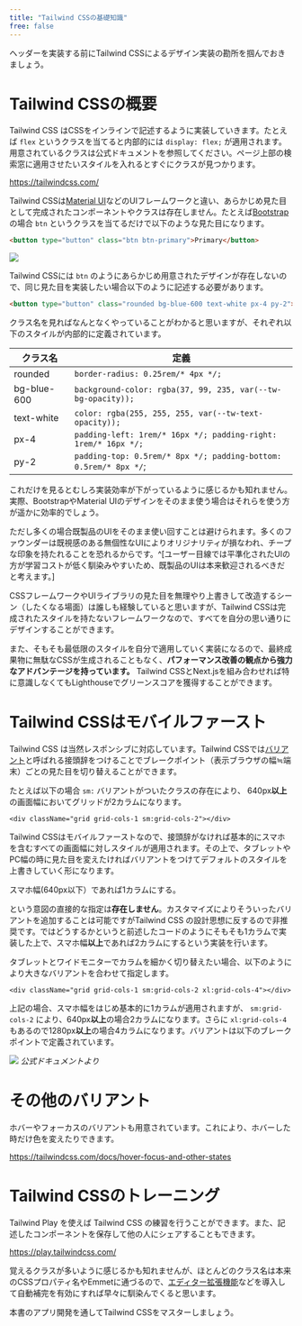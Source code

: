 ```yaml
---
title: "Tailwind CSSの基礎知識"
free: false
---
```


ヘッダーを実装する前にTailwind CSSによるデザイン実装の勘所を掴んでおきましょう。

# Tailwind CSSの概要

Tailwind CSS はCSSをインラインで記述するように実装していきます。たとえば `flex` というクラスを当てると内部的には `display: flex;` が適用されます。用意されているクラスは公式ドキュメントを参照してください。ページ上部の検索窓に適用させたいスタイルを入れるとすぐにクラスが見つかります。

https://tailwindcss.com/

Tailwind CSSは[Material UI](https://mui.com/)などのUIフレームワークと違い、あらかじめ見た目として完成されたコンポーネントやクラスは存在しません。たとえば[Bootstrap](https://getbootstrap.jp/)の場合 `btn` というクラスを当てるだけで以下のような見た目になります。

```html
<button type="button" class="btn btn-primary">Primary</button>
```

![](https://storage.googleapis.com/zenn-user-upload/6b9f098bb5b7-20211125.png)

Tailwind CSSには `btn` のようにあらかじめ用意されたデザインが存在しないので、同じ見た目を実装したい場合以下のように記述する必要があります。

```html
<button type="button" class="rounded bg-blue-600 text-white px-4 py-2">Primary</button>
```

クラス名を見ればなんとなくやっていることがわかると思いますが、それぞれ以下のスタイルが内部的に定義されています。

クラス名|定義
---|---
rounded|`border-radius: 0.25rem/* 4px */;`
bg-blue-600|`background-color: rgba(37, 99, 235, var(--tw-bg-opacity));`
text-white|`color: rgba(255, 255, 255, var(--tw-text-opacity));`
px-4|`padding-left: 1rem/* 16px */; padding-right: 1rem/* 16px */;`
py-2|`padding-top: 0.5rem/* 8px */; padding-bottom: 0.5rem/* 8px */`;

これだけを見るとむしろ実装効率が下がっているように感じるかも知れません。実際、BootstrapやMaterial UIのデザインをそのまま使う場合はそれらを使う方が遥かに効率的でしょう。

ただし多くの場合既製品のUIをそのまま使い回すことは避けられます。多くのファウンダーは既視感のある無個性なUIによりオリジナリティが損なわれ、チープな印象を持たれることを恐れるからです。^[ユーザー目線では平準化されたUIの方が学習コストが低く馴染みやすいため、既製品のUIは本来歓迎されるべきだと考えます。]

CSSフレームワークやUIライブラリの見た目を無理やり上書きして改造するシーン（したくなる場面）は誰しも経験していると思いますが、Tailwind CSSは完成されたスタイルを持たないフレームワークなので、すべてを自分の思い通りにデザインすることができます。

また、そもそも最低限のスタイルを自分で適用していく実装になるので、最終成果物に無駄なCSSが生成されることもなく、**パフォーマンス改善の観点から強力なアドバンテージを持っています。** Tailwind CSSとNext.jsを組み合わせれば特に意識しなくてもLighthouseでグリーンスコアを獲得することができます。

# Tailwind CSSはモバイルファースト

Tailwind CSS は当然レスポンシブに対応しています。Tailwind CSSでは[バリアント](https://tailwindcss.com/docs/responsive-design)と呼ばれる接頭辞をつけることでブレークポイント（表示ブラウザの幅≒端末）ごとの見た目を切り替えることができます。

たとえば以下の場合 `sm:` バリアントがついたクラスの存在により、 640px**以上**の画面幅においてグリッドが2カラムになります。

```tsx
<div className="grid grid-cols-1 sm:grid-cols-2"></div>
```

Tailwind CSSはモバイルファーストなので、接頭辞がなければ基本的にスマホを含むすべての画面幅に対しスタイルが適用されます。その上で、タブレットやPC幅の時に見た目を変えたければバリアントをつけてデフォルトのスタイルを上書きしていく形になります。

スマホ幅(640px以下）であれば1カラムにする。

という意図の直接的な指定は**存在しません**。カスタマイズによりそういったバリアントを追加することは可能ですがTailwind CSS の設計思想に反するので非推奨です。ではどうするかというと前述したコードのようにそもそも1カラムで実装した上で、スマホ幅**以上**であれば2カラムにするという実装を行います。

タブレットとワイドモニターでカラムを細かく切り替えたい場合、以下のようにより大きなバリアントを合わせて指定します。

```tsx
<div className="grid grid-cols-1 sm:grid-cols-2 xl:grid-cols-4"></div>
```

上記の場合、スマホ幅をはじめ基本的に1カラムが適用されますが、 `sm:grid-cols-2` により、640px**以上**の場合2カラムになります。さらに `xl:grid-cols-4` もあるので1280px**以上**の場合4カラムになります。バリアントは以下のブレークポイントで定義されています。

![](https://storage.googleapis.com/zenn-user-upload/4db4cc99d34e-20211125.png)
*公式ドキュメントより*

# その他のバリアント

ホバーやフォーカスのバリアントも用意されています。これにより、ホバーした時だけ色を変えたりできます。

https://tailwindcss.com/docs/hover-focus-and-other-states

# Tailwind CSSのトレーニング

Tailwind Play を使えば Tailwind CSS の練習を行うことができます。また、記述したコンポーネントを保存して他の人にシェアすることもできます。

https://play.tailwindcss.com/

覚えるクラスが多いように感じるかも知れませんが、ほとんどのクラス名は本来のCSSプロパティ名やEmmetに通づるので、[エディター拡張機能](https://marketplace.visualstudio.com/items?itemName=bradlc.vscode-tailwindcss)などを導入して自動補完を有効にすれば早々に馴染んでくると思います。

本書のアプリ開発を通してTailwind CSSをマスターしましょう。